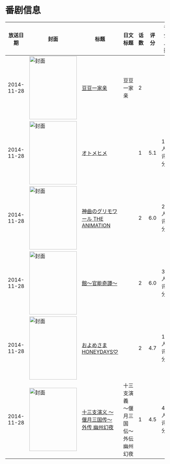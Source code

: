 # 番剧信息

|放送日期|封面|标题|日文标题|话数|评分|评分人数|
|---|---|---|---|---|---|---|
|2014-11-28|<img src="https://lain.bgm.tv/pic/cover/c/e0/19/170066_WBv38.jpg" alt="封面" style="width:150px;height:200px;object-fit:cover;">|[豆豆一家亲](https://bangumi.tv/subject/170066)|豆豆一家亲|2|||
|2014-11-28|<img src="https://bangumi.tv/img/no_icon_subject.png" alt="封面" style="width:150px;height:200px;object-fit:cover;">|[オトメヒメ](https://bangumi.tv/subject/119155)||1|5.1|139人评分|
|2014-11-28|<img src="https://bangumi.tv/img/no_icon_subject.png" alt="封面" style="width:150px;height:200px;object-fit:cover;">|[神曲のグリモワール THE ANIMATION](https://bangumi.tv/subject/118951)||2|6.0|239人评分|
|2014-11-28|<img src="https://bangumi.tv/img/no_icon_subject.png" alt="封面" style="width:150px;height:200px;object-fit:cover;">|[館～官能奇譚～](https://bangumi.tv/subject/118950)||2|6.0|380人评分|
|2014-11-28|<img src="https://bangumi.tv/img/no_icon_subject.png" alt="封面" style="width:150px;height:200px;object-fit:cover;">|[およめさまHONEYDAYS♡](https://bangumi.tv/subject/104343)||2|4.7|117人评分|
|2014-11-28|<img src="https://lain.bgm.tv/pic/cover/c/76/ab/93258_85hr9.jpg" alt="封面" style="width:150px;height:200px;object-fit:cover;">|[十三支演义 〜偃月三国传〜 外传 幽州幻夜](https://bangumi.tv/subject/93258)|十三支演義 〜偃月三国伝〜 外伝 幽州幻夜|1|4.5|48人评分|
